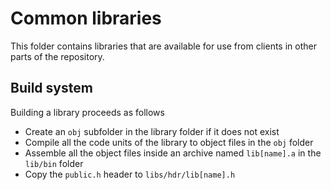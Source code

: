 # Common libraries

This folder contains libraries that are available for use from clients in other parts of the repository.

## Build system

Building a library proceeds as follows

- Create an `obj` subfolder in the library folder if it does not exist
- Compile all the code units of the library to object files in the `obj` folder
- Assemble all the object files inside an archive named `lib[name].a` in the `lib/bin` folder
- Copy the `public.h` header to `libs/hdr/lib[name].h`